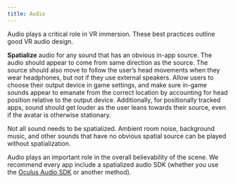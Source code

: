 ```yaml
---
title: Audio
---
```


Audio plays a critical role in VR immersion. These best practices outline good VR audio design.

**Spatialize** audio for any sound that has an obvious in-app source. The audio should appear to come from same direction as the source. The source should also move to follow the user’s head movements when they wear headphones, but not if they use external speakers. Allow users to choose their output device in game settings, and make sure in-game sounds appear to emanate from the correct location by accounting for head position relative to the output device. Additionally, for positionally tracked apps, sound should get louder as the user leans towards their source, even if the avatar is otherwise stationary.

Not all sound needs to be spatialized. Ambient room noise, background music, and other sounds that have no obvious spatial source can be played without spatialization.

Audio plays an important role in the overall believability of the scene. We recommend every app include a spatialized audio SDK (whether you use the [Oculus Audio SDK](/documentation/audiosdk/latest/concepts/book-audio-intro/) or another method).

